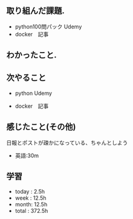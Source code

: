 ## 取り組んだ課題.  
* python100問パック Udemy
* docker　記事　
## わかったこと.

 ## 次やること 
+ python Udemy　
* docker　記事
## 感じたこと(その他)

日報とポストが疎かになっている、ちゃんとしよう
+ 英語:30m
## 学習
+ today : 2.5h 
+ week : 12.5h
+ month: 12.5h
+ total : 372.5h